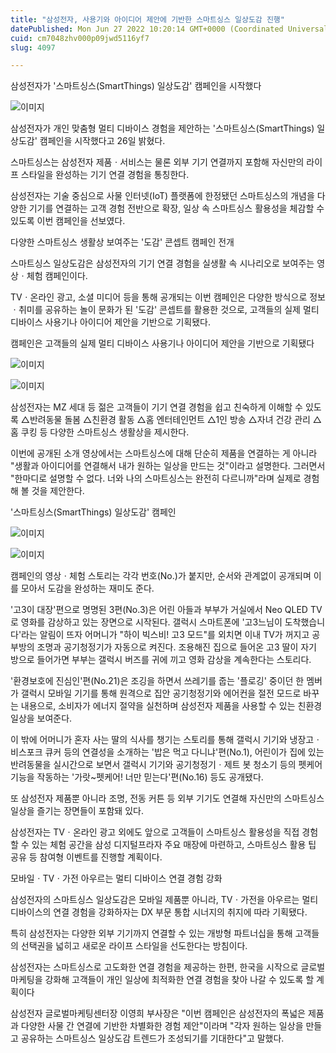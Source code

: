 ```yaml
---
title: "삼성전자, 사용기와 아이디어 제안에 기반한 스마트싱스 일상도감 진행"
datePublished: Mon Jun 27 2022 10:20:14 GMT+0000 (Coordinated Universal Time)
cuid: cm7048zhv000p09jwd5116yf7
slug: 4097

---
```



삼성전자가 '스마트싱스(SmartThings) 일상도감' 캠페인을 시작했다

![이미지](https://cdn.hashnode.com/res/hashnode/image/upload/v1739256216199/a639fff9-e6d6-410c-ae8d-83c6792dacdb.jpeg)

삼성전자가 개인 맞춤형 멀티 디바이스 경험을 제안하는 '스마트싱스(SmartThings) 일상도감' 캠페인을 시작했다고 26일 밝혔다.

스마트싱스는 삼성전자 제품ㆍ서비스는 물론 외부 기기 연결까지 포함해 자신만의 라이프 스타일을 완성하는 기기 연결 경험을 통칭한다.

삼성전자는 기술 중심으로 사물 인터넷(IoT) 플랫폼에 한정됐던 스마트싱스의 개념을 다양한 기기를 연결하는 고객 경험 전반으로 확장, 일상 속 스마트싱스 활용성을 체감할 수 있도록 이번 캠페인을 선보였다.

다양한 스마트싱스 생활상 보여주는 '도감' 콘셉트 캠페인 전개

스마트싱스 일상도감은 삼성전자의 기기 연결 경험을 실생활 속 시나리오로 보여주는 영상ㆍ체험 캠페인이다.

TVㆍ온라인 광고, 소셜 미디어 등을 통해 공개되는 이번 캠페인은 다양한 방식으로 정보ㆍ취미를 공유하는 놀이 문화가 된 '도감' 콘셉트를 활용한 것으로, 고객들의 실제 멀티 디바이스 사용기나 아이디어 제안을 기반으로 기획됐다.

캠페인은 고객들의 실제 멀티 디바이스 사용기나 아이디어 제안을 기반으로 기획됐다

![이미지](https://cdn.hashnode.com/res/hashnode/image/upload/v1739256217945/02f32e5e-bef6-4abe-8768-05a5042bf03d.jpeg)

![이미지](https://cdn.hashnode.com/res/hashnode/image/upload/v1739256219458/64b2fc93-5130-4ed8-a46f-206e66afed63.jpeg)

삼성전자는 MZ 세대 등 젊은 고객들이 기기 연결 경험을 쉽고 친숙하게 이해할 수 있도록 △반려동물 돌봄 △친환경 활동 △홈 엔터테인먼트 △1인 방송 △자녀 건강 관리 △홈 쿠킹 등 다양한 스마트싱스 생활상을 제시한다.

이번에 공개된 소개 영상에서는 스마트싱스에 대해 단순히 제품을 연결하는 게 아니라 "생활과 아이디어를 연결해서 내가 원하는 일상을 만드는 것"이라고 설명한다. 그러면서 "한마디로 설명할 수 없다. 너와 나의 스마트싱스는 완전히 다르니까"라며 실제로 경험해 볼 것을 제안한다.

'스마트싱스(SmartThings) 일상도감' 캠페인

![이미지](https://cdn.hashnode.com/res/hashnode/image/upload/v1739256221165/2471c7ce-887c-4b15-a89e-14cb1952252b.jpeg)

![이미지](https://cdn.hashnode.com/res/hashnode/image/upload/v1739256222982/1f33ef43-3599-459d-9bff-7b082ed78db9.jpeg)

캠페인의 영상ㆍ체험 스토리는 각각 번호(No.)가 붙지만, 순서와 관계없이 공개되며 이를 모아서 도감을 완성하는 재미도 준다.

'고3이 대장'편으로 명명된 3편(No.3)은 어린 아들과 부부가 거실에서 Neo QLED TV로 영화를 감상하고 있는 장면으로 시작된다. 갤럭시 스마트폰에 '고3느님이 도착했습니다'라는 알림이 뜨자 어머니가 "하이 빅스비! 고3 모드"를 외치면 이내 TV가 꺼지고 공부방의 조명과 공기청정기가 자동으로 켜진다. 조용해진 집으로 들어온 고3 딸이 자기 방으로 들어가면 부부는 갤럭시 버즈를 귀에 끼고 영화 감상을 계속한다는 스토리다.

'환경보호에 진심인'편(No.21)은 조깅을 하면서 쓰레기를 줍는 '플로깅' 중이던 한 멤버가 갤럭시 모바일 기기를 통해 원격으로 집안 공기청정기와 에어컨을 절전 모드로 바꾸는 내용으로, 소비자가 에너지 절약을 실천하며 삼성전자 제품을 사용할 수 있는 친환경 일상을 보여준다.

이 밖에 어머니가 혼자 사는 딸의 식사를 챙기는 스토리를 통해 갤럭시 기기와 냉장고ㆍ비스포크 큐커 등의 연결성을 소개하는 '밥은 먹고 다니냐'편(No.1), 어린이가 집에 있는 반려동물을 실시간으로 보면서 갤럭시 기기와 공기청정기ㆍ제트 봇 청소기 등의 펫케어 기능을 작동하는 '가랏~펫케어! 너만 믿는다'편(No.16) 등도 공개됐다.

또 삼성전자 제품뿐 아니라 조명, 전동 커튼 등 외부 기기도 연결해 자신만의 스마트싱스 일상을 즐기는 장면들이 포함돼 있다.

삼성전자는 TVㆍ온라인 광고 외에도 앞으로 고객들이 스마트싱스 활용성을 직접 경험할 수 있는 체험 공간을 삼성 디지털프라자 주요 매장에 마련하고, 스마트싱스 활용 팁 공유 등 참여형 이벤트를 진행할 계획이다.

모바일ㆍTVㆍ가전 아우르는 멀티 디바이스 연결 경험 강화

삼성전자의 스마트싱스 일상도감은 모바일 제품뿐 아니라, TVㆍ가전을 아우르는 멀티 디바이스의 연결 경험을 강화하자는 DX 부문 통합 시너지의 취지에 따라 기획됐다.

특히 삼성전자는 다양한 외부 기기까지 연결할 수 있는 개방형 파트너십을 통해 고객들의 선택권을 넓히고 새로운 라이프 스타일을 선도한다는 방침이다.

삼성전자는 스마트싱스로 고도화한 연결 경험을 제공하는 한편, 한국을 시작으로 글로벌 마케팅을 강화해 고객들이 개인 일상에 최적화한 연결 경험을 찾아 나갈 수 있도록 할 계획이다

삼성전자 글로벌마케팅센터장 이영희 부사장은 "이번 캠페인은 삼성전자의 폭넓은 제품과 다양한 사물 간 연결에 기반한 차별화한 경험 제안"이라며 "각자 원하는 일상을 만들고 공유하는 스마트싱스 일상도감 트렌드가 조성되기를 기대한다"고 말했다.